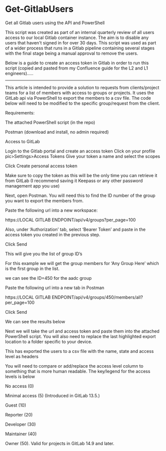 # Get-GitlabUsers
Get all Gitlab users using the API and PowerShell

This script was created as part of an internal quarterly review of all users access to our local Gitlab container instance. The aim is to disable any users that haven't signed in for over 30 days. This script was used as part of a wider process that runs in a Gitlab pipeline containing several stages with the final stage being a manual approval to remove the users.

Below is a guide to create an access token in Gitlab in order to run this script (copied and pasted from my Confluence guide for the L2 and L1 engineers).....

--------------------------------------------------------------------------------------------------------------------------------

This article is intended to provide a solution to requests from clients/project teams for a list of members with access to groups or projects. It uses the GitLab api via PowerShell to export the members to a csv file. The code below will need to be modified to the specific group/request from the client.

Requirements: 


The attached PowerShell script (in the repo)

Postman (download and install, no admin required)

Access to GitLab


Login to the Gitlab portal and create an access token
Click on your profile pic>Settings>Access Tokens
Give your token a name and select the scopes


Click Create personal access token


Make sure to copy the token as this will be the only time you can retrieve it from GitLab (I recommend saving it Keepass or any other password management app you use)


Next, open Postman. You will need this to find the ID number of the group you want to export the members from.

Paste the following url into a new workspace: 

https://LOCAL GITLAB ENDPOINT/api/v4/groups?per_page=100

Also, under ‘Authorization’ tab, select ‘Bearer Token’ and paste in the access token you created in the previous step.

Click Send



This will give you the list of group ID’s


For this example we will get the group members for ‘Any Group Here’ which is the first group in the list.

we can see the ID=450 for the aadc group



Paste the following url into a new tab in Postman

https://LOCAL GITLAB ENDPOINT/api/v4/groups/450/members/all?per_page=100

Click Send

We can see the results below


Next we will take the url and access token and paste them into the attached PowerShell script.
You will also need to replace the last highlighted export location to a folder specific to your device.


This has exported the users to a csv file with the name, state and access level as headers


You will need to compare or add/replace the access level column to something that is more human readable. The key/legend for the access levels is below


No access (0)

Minimal access (5) (Introduced in GitLab 13.5.)

Guest (10)

Reporter (20)

Developer (30)

Maintainer (40)

Owner (50). Valid for projects in GitLab 14.9 and later. 